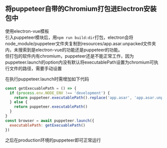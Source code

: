 ## 将puppeteer自带的Chromium打包进Electron安装包中

使用electron-vue模板  
引入puppeteer模块后，用`npm run build:dir`打包，electron会将node_module/puppeteer文件夹复制到resources/app.asar.unpacked文件夹内，未搜索到是electron-vue的功能还是puppeteer的功能。  
但打包的软件内有chromium，puppeteer还是不能正常工作，因为puppeteer.launch的option内没有默认将executablePath设置为chromium可执行文件的路径，需要手动设置

在执行puppeteer.launch时需增加如下代码

```javascript
const getExecuablePath = () => {
  if (process.env.NODE_ENV !== 'development') {
    return puppeteer.executablePath().replace('app.asar', 'app.asar.unpacked')
  } else {
    return puppeteer.executablePath()
  }
}
const browser = await puppeteer.launch({
  executablePath: getExecuablePath()
})
```

之后在production环境的puppeteer即可正常运行